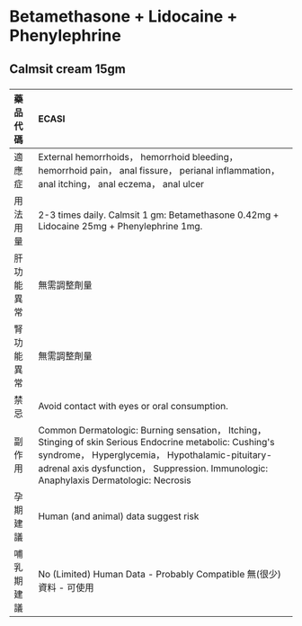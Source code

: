 # Betamethasone + Lidocaine + Phenylephrine

## Calmsit cream 15gm

##### 

| 藥品代碼   | ECASI                                                                                                                                                                                                                                                |
|:-----------|:-----------------------------------------------------------------------------------------------------------------------------------------------------------------------------------------------------------------------------------------------------|
| 適應症     | External hemorrhoids， hemorrhoid bleeding， hemorrhoid pain， anal fissure， perianal inflammation， anal itching， anal eczema， anal ulcer                                                                                                        |
| 用法用量   | 2-3 times daily. Calmsit 1 gm: Betamethasone 0.42mg + Lidocaine 25mg + Phenylephrine 1mg.                                                                                                                                                            |
| 肝功能異常 | 無需調整劑量                                                                                                                                                                                                                                         |
| 腎功能異常 | 無需調整劑量                                                                                                                                                                                                                                         |
| 禁忌       | Avoid contact with eyes or oral consumption.                                                                                                                                                                                                         |
| 副作用     | Common Dermatologic: Burning sensation， Itching， Stinging of skin Serious Endocrine metabolic: Cushing's syndrome， Hyperglycemia， Hypothalamic-pituitary-adrenal axis dysfunction， Suppression. Immunologic: Anaphylaxis Dermatologic: Necrosis |
| 孕期建議   | Human (and animal) data suggest risk                                                                                                                                                                                                                 |
| 哺乳期建議 | No (Limited) Human Data - Probably Compatible 無(很少)資料 - 可使用                                                                                                                                                                                  |

